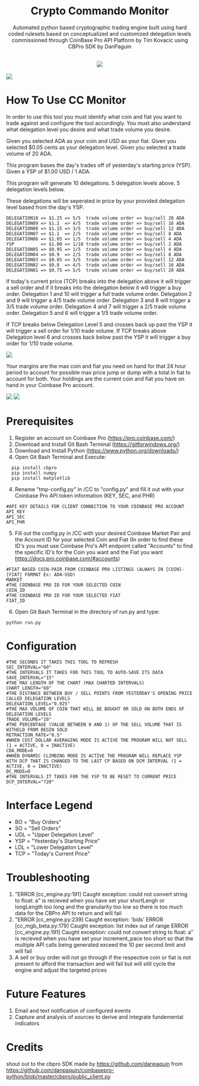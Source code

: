 <div align="center">
  <h1>Crypto Commando Monitor</h1>
  <p>Automated python based cryptographic trading engine built using hard coded rulesets based on conceptualized and customized delegation levels commissioned through CoinBase Pro API Platform by Tim Kovacic using CBPro SDK by DanPaguin</p><br>
  <img src="https://static.wixstatic.com/media/c11e26_98214627f32540f7939870093be0a03b~mv2.png/v1/fill/w_560,h_456,al_c,q_85,usm_0.66_1.00_0.01/vectorstock_19626918_edited.webp">
</div>
<br>

<img src="https://github.com/tkovacic/Crypto-Commando-Monitor/blob/main/readme0.PNG?raw=true">
</div>

# How To Use CC Monitor
In order to use this tool you must identify what coin and fiat you want to trade against and configure the tool accordingly. You must also understand what delegation level you desire and what trade volume you desire.

Given you selected ADA as your coin and USD as your fiat.
Given you selected $0.05 cents as your delegation level.
Given you selected a trade volume of 20 ADA.

This program bases the day's trades off of yesterday's starting price (YSP).
Given a YSP of $1.00 USD / 1 ADA.

This program will generate 10 delegations. 
5 delegation levels above.
5 delegation levels below.

These delegations will be seperated in price by your provided delegation level based from the day's YSP.

```
DELEGATION10 => $1.25 => 5/5  trade volume order => buy/sell 20 ADA
DELEGATION09 => $1.2  => 4/5  trade volume order => buy/sell 16 ADA
DELEGATION08 => $1.15 => 3/5  trade volume order => buy/sell 12 ADA
DELEGATION07 => $1.1  => 2/5  trade volume order => buy/sell 8 ADA
DELEGATION06 => $1.05 => 1/5  trade volume order => buy/sell 4 ADA
YSP          => $1.00 => 1/10 trade volume order => buy/sell 2 ADA
DELEGATION05 => $0.95 => 1/5  trade volume order => buy/sell 4 ADA
DELEGATION04 => $0.9  => 2/5  trade volume order => buy/sell 8 ADA
DELEGATION03 => $0.85 => 3/5  trade volume order => buy/sell 12 ADA
DELEGATION02 => $0.8  => 4/5  trade volume order => buy/sell 16 ADA
DELEGATION01 => $0.75 => 5/5  trade volume order => buy/sell 20 ADA
```

If today's current price (TCP) breaks into the delegation above it will trigger a sell order and if it breaks into the delegation below it will trigger a buy order. Delegation 1 and 10 will trigger a full trade volume order. Delegation 2 and 9 will trigger a 4/5 trade volume order. Delegation 3 and 8 will trigger a 3/5 trade volume order. Delegation 4 and 7 will trigger a 2/5 trade volume order. Delegation 5 and 6 will trigger a 1/5 trade volume order.

If TCP breaks below Delegation Level 5 and crosses back up past the YSP it will trigger a sell order for 1/10 trade volume.
If TCP breaks above Delegation level 6 and crosses back below past the YSP it will trigger a buy order for 1/10 trade volume.

<img src="https://github.com/tkovacic/Crypto-Commando-Monitor/blob/main/readme1.PNG?raw=true">
</div>

Your margins are the max coin and fiat you need on hand for that 24 hour period to account for possible max price jump or dump with a total in fiat to account for both.
Your holdings are the current coin and fiat you have on hand in your Coinbase Pro account.

<img src="https://github.com/tkovacic/Crypto-Commando-Monitor/blob/main/readme2.PNG?raw=true">
</div>
<img src="https://github.com/tkovacic/Crypto-Commando-Monitor/blob/main/readme3.PNG?raw=true">
</div>

# Prerequisites
1) Register an account on Coinbase Pro (https://pro.coinbase.com/)
1) Download and Install Git Bash Terminal (https://gitforwindows.org/)
2) Download and Install Python (https://www.python.org/downloads/)
3) Open Git Bash Terminal and Execute:

```
  pip install cbpro
  pip install numpy
  pip install matplotlib
```

4) Rename "tmp-config.py" in /CC to "config.py" and fill it out with your Coinbase Pro API token information (KEY, SEC, and PHR)

```
#API KEY DETAILS FOR CLIENT CONNECTION TO YOUR COINBASE PRO ACCOUNT
API_KEY
API_SEC
API_PHR
```

5) Fill out the config.py in /CC with your desired Coinbase Market Pair and the Account ID for your selected Coin and Fiat (In order to find these ID's you must use Coinbase Pro's API endpoint called "Accounts" to find the specific ID's for the Coin you want and the Fiat you want https://docs.pro.coinbase.com/#accounts)

```
#FIAT BASED COIN-PAIR FROM COINBASE PRO LISTINGS (ALWAYS IN [COIN]-[FIAT] FORMAT Ex: ADA-USD)
MARKET
#THE COINBASE PRO ID FOR YOUR SELECTED COIN
COIN_ID
#THE COINBASE PRO ID FOR YOUR SELECTED FIAT
FIAT_ID
```

6) Open Git Bash Terminal in the directory of run.py and type:

```
python run.py
```

 # Configuration

```
#THE SECONDS IT TAKES THIS TOOL TO REFRESH
SEC_INTERVAL="60"
#THE INTERVALS IT TAKES FOR THIS TOOL TO AUTO-SAVE ITS DATA
SAVE_INTERVAL="15"
#THE MAX LENGTH OF THE CHART (MAX CHARTED INTERVALS)
CHART_LENGTH="60"
#THE DISTANCE BETWEEN BUY / SELL POINTS FROM YESTERDAY'S OPENING PRICE CALLED DELEGATION LEVELS
DELEGATION_LEVEL="0.025"
#THE MAX VOLUME OF COIN THAT WILL BE BOUGHT OR SOLD ON BOTH ENDS OF DELEGATION LEVELS
TRADE_VOLUME="10"
#THE PERCENTAGE (VALUE BETWEEN 0 AND 1) OF THE SELL VOLUME THAT IS WITHELD FROM BEGIN SOLD
RETRACTION_RATE="0.5"
#WHEN COST DOLLAR AVERAGING MODE IS ACTIVE THE PROGRAM WILL NOT SELL (1 = ACTIVE, 0 = INACTIVE)
CDA_MODE=0
#WHEN DYNAMIC CLIMBING MODE IS ACTIVE THE PROGRAM WILL REPLACE YSP WITH DCP THAT IS CHANGED TO THE LAST CP BASED ON DCM INTERVAL (1 = ACTIVE, 0 = INACTIVE)
DC_MODE=0
#THE INTERVALS IT TAKES FOR THE YSP TO BE RESET TO CURRENT PRICE
DCP_INTERVAL="720"
```

 # Interface Legend
 - BO = "Buy Orders"
 - SO = "Sell Orders"
 - UDL = "Upper Delegation Level"
 - YSP = "Yesterday's Starting Price"
 - LDL = "Lower Delegation Level"
 - TCP = "Today's Current Price"
 
 # Troubleshooting
 1) "ERROR [cc_engine.py:191] Caught exception: could not convert string to float: a" is recieved when you have set your shortLengh or longLength too long and the granularity too low so there is too much data for the CBPro API to return and will fail
 2) "ERROR [cc_engine.py:239] Caught exception: 'bids' ERROR [cc_mgb_beta.py:179] Caught exception: list index out of range ERROR [cc_engine.py:191] Caught exception: could not convert string to float: a" is recieved when you have set your increment_pace too short so that the multiple API calls being generated exceed the 10 per second limit and will fail
 3) A sell or buy order will not go through if the respective coin or fiat is not present to afford the transaction and will fail but will still cycle the engine and adjust the targeted prices
 
 # Future Features
 1) Email and text notification of configured events
 2) Capture and analysis of sources to derive and integrate fundemental indicators
 
 # Credits
 shout out to the cbpro SDK made by https://github.com/danpaquin from https://github.com/danpaquin/coinbasepro-python/blob/master/cbpro/public_client.py
